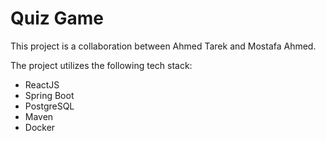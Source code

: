 # Quiz Game

This project is a collaboration between Ahmed Tarek and Mostafa Ahmed.

The project utilizes the following tech stack:

- ReactJS
- Spring Boot
- PostgreSQL
- Maven
- Docker
